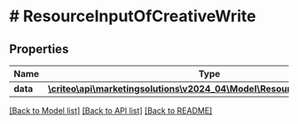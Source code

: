 # # ResourceInputOfCreativeWrite

## Properties

Name | Type | Description | Notes
------------ | ------------- | ------------- | -------------
**data** | [**\criteo\api\marketingsolutions\v2024_04\Model\ResourceOfCreativeWrite**](ResourceOfCreativeWrite.md) |  | [optional]

[[Back to Model list]](../../README.md#models) [[Back to API list]](../../README.md#endpoints) [[Back to README]](../../README.md)
